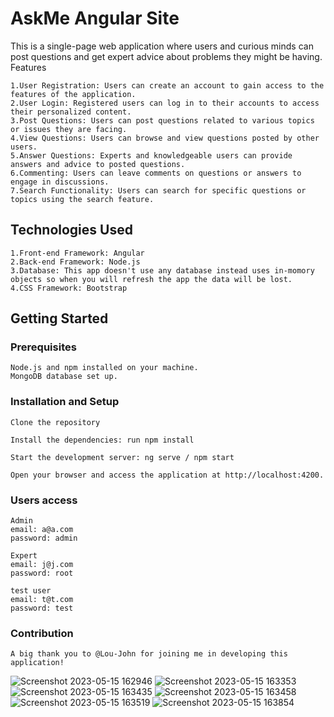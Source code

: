 # AskMe Angular Site

   This is a single-page web application where users and curious minds can post questions and get expert advice about problems they might be having.
   Features

    1.User Registration: Users can create an account to gain access to the features of the application.
    2.User Login: Registered users can log in to their accounts to access their personalized content.
    3.Post Questions: Users can post questions related to various topics or issues they are facing.
    4.View Questions: Users can browse and view questions posted by other users.
    5.Answer Questions: Experts and knowledgeable users can provide answers and advice to posted questions.
    6.Commenting: Users can leave comments on questions or answers to engage in discussions.
    7.Search Functionality: Users can search for specific questions or topics using the search feature.
   

## Technologies Used

    1.Front-end Framework: Angular
    2.Back-end Framework: Node.js
    3.Database: This app doesn't use any database instead uses in-momory objects so when you will refresh the app the data will be lost.
    4.CSS Framework: Bootstrap
   

## Getting Started
### Prerequisites

    Node.js and npm installed on your machine.
    MongoDB database set up.

### Installation and Setup

    Clone the repository

    Install the dependencies: run npm install

    Start the development server: ng serve / npm start
    
    Open your browser and access the application at http://localhost:4200.
 
### Users access
    Admin
    email: a@a.com
    password: admin
    
    Expert
    email: j@j.com
    password: root
    
    test user
    email: t@t.com
    password: test

### Contribution
    A big thank you to @Lou-John for joining me in developing this application!

![Screenshot 2023-05-15 162946](https://github.com/ApexPlayground/HomeOwnersAngularApp/assets/115173705/a0fcd474-c1a7-4189-b02e-2c2cb5dc95bd)
![Screenshot 2023-05-15 163353](https://github.com/ApexPlayground/HomeOwnersAngularApp/assets/115173705/36de8162-ca89-4015-b1dc-ef31e7223d99)
![Screenshot 2023-05-15 163435](https://github.com/ApexPlayground/HomeOwnersAngularApp/assets/115173705/8cf3799d-ea14-471a-9d53-9439bd5b8907)
![Screenshot 2023-05-15 163458](https://github.com/ApexPlayground/HomeOwnersAngularApp/assets/115173705/15850d08-4527-4d92-bc0e-d70e575ccf74)
![Screenshot 2023-05-15 163519](https://github.com/ApexPlayground/HomeOwnersAngularApp/assets/115173705/6b116ad5-04c3-40a8-b746-958932aedd6f)
![Screenshot 2023-05-15 163854](https://github.com/ApexPlayground/HomeOwnersAngularApp/assets/115173705/7535bc06-490c-4566-9daa-e5e63de88961)


